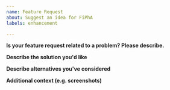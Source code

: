 ```yaml
---
name: Feature Request
about: Suggest an idea for FiPhA
labels: enhancement

---
```


**Is your feature request related to a problem? Please describe.**


**Describe the solution you'd like**


**Describe alternatives you've considered**


**Additional context (e.g. screenshots)**
